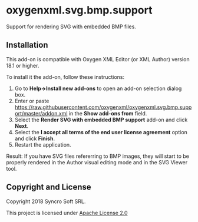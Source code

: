 # oxygenxml.svg.bmp.support
Support for rendering SVG with embedded BMP files.

## Installation

This add-on is compatible with Oxygen XML Editor (or XML Author) version 18.1 or higher. 

To install it the add-on, follow these instructions:

1. Go to **Help->Install new add-ons** to open an add-on selection dialog box.
2. Enter or paste https://raw.githubusercontent.com/oxygenxml/oxygenxml.svg.bmp.support/master/addon.xml in the **Show add-ons from** field.
3. Select the **Render SVG with embedded BMP support** add-on and click **Next**.
4. Select the **I accept all terms of the end user license agreement** option and click **Finish**.
5. Restart the application.

Result: If you have SVG files refererring to BMP images, they will start to be properly rendered in the Author visual editing mode and in the SVG Viewer tool.

Copyright and License
---------------------
Copyright 2018 Syncro Soft SRL.

This project is licensed under [Apache License 2.0](https://github.com/oxygenxml/oxygen.svg.bmp.support/blob/master/LICENSE)
